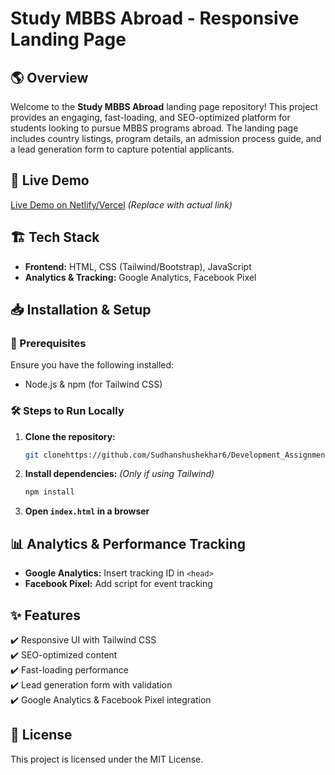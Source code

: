 
# Study MBBS Abroad - Responsive Landing Page

## 🌎 Overview
Welcome to the **Study MBBS Abroad** landing page repository! This project provides an engaging, fast-loading, and SEO-optimized platform for students looking to pursue MBBS programs abroad. The landing page includes country listings, program details, an admission process guide, and a lead generation form to capture potential applicants.

## 🚀 Live Demo
[Live Demo on Netlify/Vercel](#) *(Replace with actual link)*

## 🏗 Tech Stack
- **Frontend:** HTML, CSS (Tailwind/Bootstrap), JavaScript
- **Analytics & Tracking:** Google Analytics, Facebook Pixel

## 📥 Installation & Setup
### 🔧 Prerequisites
Ensure you have the following installed:
- Node.js & npm (for Tailwind CSS)

### 🛠 Steps to Run Locally
1. **Clone the repository:**
   ```sh
   git clonehttps://github.com/Sudhanshushekhar6/Development_Assignment.git

   ```
2. **Install dependencies:** *(Only if using Tailwind)*
   ```sh
   npm install
   ```
3. **Open `index.html` in a browser**

## 📊 Analytics & Performance Tracking
- **Google Analytics:** Insert tracking ID in `<head>`
- **Facebook Pixel:** Add script for event tracking

## ✨ Features
✔️ Responsive UI with Tailwind CSS  
✔️ SEO-optimized content  
✔️ Fast-loading performance  
✔️ Lead generation form with validation  
✔️ Google Analytics & Facebook Pixel integration  

## 📜 License
This project is licensed under the MIT License.


